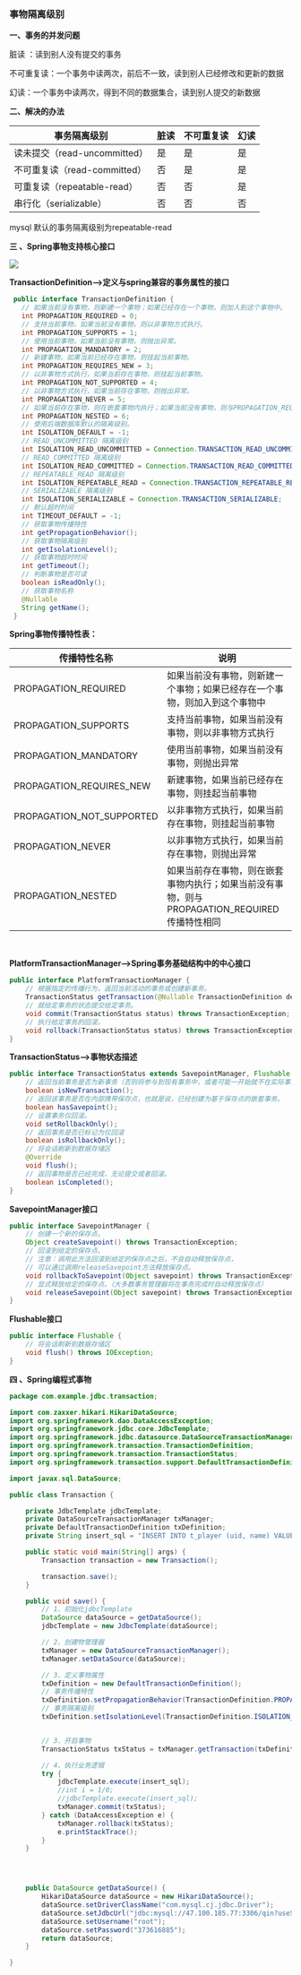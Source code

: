 ### 事物隔离级别

 **一、事务的并发问题** 

脏读 ：读到别人没有提交的事务

不可重复读：一个事务中读两次，前后不一致，读到别人已经修改和更新的数据

幻读：一个事务中读两次，得到不同的数据集合，读到别人提交的新数据

**二、解决的办法**

| 事务隔离级别                 | 脏读 | 不可重复读 | 幻读 |
| ---------------------------- | ---- | ---------- | ---- |
| 读未提交（read-uncommitted） | 是   | 是         | 是   |
| 不可重复读（read-committed） | 否   | 是         | 是   |
| 可重复读（repeatable-read）  | 否   | 否         | 是   |
| 串行化（serializable）       | 否   | 否         | 否   |

 mysql 默认的事务隔离级别为repeatable-read 

**三 、Spring事物支持核心接口**

![](img/20181109103329323.png)

**TransactionDefinition–>定义与spring兼容的事务属性的接口**

 ```java
  public interface TransactionDefinition {
  	// 如果当前没有事物，则新建一个事物；如果已经存在一个事物，则加入到这个事物中。
  	int PROPAGATION_REQUIRED = 0;
  	// 支持当前事物，如果当前没有事物，则以非事物方式执行。
  	int PROPAGATION_SUPPORTS = 1;
  	// 使用当前事物，如果当前没有事物，则抛出异常。
  	int PROPAGATION_MANDATORY = 2;
  	// 新建事物，如果当前已经存在事物，则挂起当前事物。
  	int PROPAGATION_REQUIRES_NEW = 3;
  	// 以非事物方式执行，如果当前存在事物，则挂起当前事物。
  	int PROPAGATION_NOT_SUPPORTED = 4;
  	// 以非事物方式执行，如果当前存在事物，则抛出异常。
  	int PROPAGATION_NEVER = 5;
  	// 如果当前存在事物，则在嵌套事物内执行；如果当前没有事物，则与PROPAGATION_REQUIRED传播特性相同
  	int PROPAGATION_NESTED = 6;
  	// 使用后端数据库默认的隔离级别。
  	int ISOLATION_DEFAULT = -1;
  	// READ_UNCOMMITTED 隔离级别
  	int ISOLATION_READ_UNCOMMITTED = Connection.TRANSACTION_READ_UNCOMMITTED;
  	// READ_COMMITTED 隔离级别
  	int ISOLATION_READ_COMMITTED = Connection.TRANSACTION_READ_COMMITTED;
  	// REPEATABLE_READ 隔离级别
  	int ISOLATION_REPEATABLE_READ = Connection.TRANSACTION_REPEATABLE_READ;
  	// SERIALIZABLE 隔离级别
  	int ISOLATION_SERIALIZABLE = Connection.TRANSACTION_SERIALIZABLE;
  	// 默认超时时间
  	int TIMEOUT_DEFAULT = -1;
  	// 获取事物传播特性
  	int getPropagationBehavior();
  	// 获取事物隔离级别
  	int getIsolationLevel();
  	// 获取事物超时时间
  	int getTimeout();
  	// 判断事物是否可读
  	boolean isReadOnly();
  	// 获取事物名称
  	@Nullable
  	String getName();
  }
 ```

**Spring事物传播特性表：**

| 传播特性名称              | 说明                                                         |
| ------------------------- | ------------------------------------------------------------ |
| PROPAGATION_REQUIRED      | 如果当前没有事物，则新建一个事物；如果已经存在一个事物，则加入到这个事物中 |
| PROPAGATION_SUPPORTS      | 支持当前事物，如果当前没有事物，则以非事物方式执行           |
| PROPAGATION_MANDATORY     | 使用当前事物，如果当前没有事物，则抛出异常                   |
| PROPAGATION_REQUIRES_NEW  | 新建事物，如果当前已经存在事物，则挂起当前事物               |
| PROPAGATION_NOT_SUPPORTED | 以非事物方式执行，如果当前存在事物，则挂起当前事物           |
| PROPAGATION_NEVER         | 以非事物方式执行，如果当前存在事物，则抛出异常               |
| PROPAGATION_NESTED        | 如果当前存在事物，则在嵌套事物内执行；如果当前没有事物，则与PROPAGATION_REQUIRED传播特性相同 |

​     

**PlatformTransactionManager–>Spring事务基础结构中的中心接口**

```java
public interface PlatformTransactionManager {
	// 根据指定的传播行为，返回当前活动的事务或创建新事务。
	TransactionStatus getTransaction(@Nullable TransactionDefinition definition) throws TransactionException;
	// 就给定事务的状态提交给定事务。
	void commit(TransactionStatus status) throws TransactionException;
	// 执行给定事务的回滚。
	void rollback(TransactionStatus status) throws TransactionException;
}
```



**TransactionStatus–>事物状态描述**

```java
public interface TransactionStatus extends SavepointManager, Flushable {
	// 返回当前事务是否为新事务（否则将参与到现有事务中，或者可能一开始就不在实际事务中运行）
	boolean isNewTransaction();
	// 返回该事务是否在内部携带保存点，也就是说，已经创建为基于保存点的嵌套事务。
	boolean hasSavepoint();
    // 设置事务仅回滚。
	void setRollbackOnly();
	// 返回事务是否已标记为仅回滚
	boolean isRollbackOnly();
	// 将会话刷新到数据存储区
	@Override
	void flush();
	// 返回事物是否已经完成，无论提交或者回滚。
	boolean isCompleted();
}
```



**SavepointManager接口**

```java
public interface SavepointManager {
	// 创建一个新的保存点。
	Object createSavepoint() throws TransactionException;
	// 回滚到给定的保存点。
	// 注意：调用此方法回滚到给定的保存点之后，不会自动释放保存点，
	// 可以通过调用releaseSavepoint方法释放保存点。
	void rollbackToSavepoint(Object savepoint) throws TransactionException;
	// 显式释放给定的保存点。（大多数事务管理器将在事务完成时自动释放保存点）
	void releaseSavepoint(Object savepoint) throws TransactionException;
}
```



**Flushable接口**

```java
public interface Flushable {
    // 将会话刷新到数据存储区
    void flush() throws IOException;
}
```



**四 、Spring编程式事物**

```java
package com.example.jdbc.transaction;

import com.zaxxer.hikari.HikariDataSource;
import org.springframework.dao.DataAccessException;
import org.springframework.jdbc.core.JdbcTemplate;
import org.springframework.jdbc.datasource.DataSourceTransactionManager;
import org.springframework.transaction.TransactionDefinition;
import org.springframework.transaction.TransactionStatus;
import org.springframework.transaction.support.DefaultTransactionDefinition;

import javax.sql.DataSource;

public class Transaction {

    private JdbcTemplate jdbcTemplate;
    private DataSourceTransactionManager txManager;
    private DefaultTransactionDefinition txDefinition;
    private String insert_sql = "INSERT INTO t_player (uid, name) VALUES ('10', 'a')";

    public static void main(String[] args) {
        Transaction transaction = new Transaction();

        transaction.save();
    }

    public void save() {
        // 1、初始化jdbcTemplate
        DataSource dataSource = getDataSource();
        jdbcTemplate = new JdbcTemplate(dataSource);

        // 2、创建物管理器
        txManager = new DataSourceTransactionManager();
        txManager.setDataSource(dataSource);

        // 3、定义事物属性
        txDefinition = new DefaultTransactionDefinition();
        // 事务传播特性
        txDefinition.setPropagationBehavior(TransactionDefinition.PROPAGATION_REQUIRED);
        // 事务隔离级别
        txDefinition.setIsolationLevel(TransactionDefinition.ISOLATION_DEFAULT);


        // 3、开启事物
        TransactionStatus txStatus = txManager.getTransaction(txDefinition);

        // 4、执行业务逻辑
        try {
            jdbcTemplate.execute(insert_sql);
            //int i = 1/0;
            //jdbcTemplate.execute(insert_sql);
            txManager.commit(txStatus);
        } catch (DataAccessException e) {
            txManager.rollback(txStatus);
            e.printStackTrace();
        }
    }




    public DataSource getDataSource() {
        HikariDataSource dataSource = new HikariDataSource();
        dataSource.setDriverClassName("com.mysql.cj.jdbc.Driver");
        dataSource.setJdbcUrl("jdbc:mysql://47.100.185.77:3306/qin?useSSL=false&useUnicode=true&characterEncoding=UTF-8");
        dataSource.setUsername("root");
        dataSource.setPassword("373616885");
        return dataSource;
    }

}

```





























